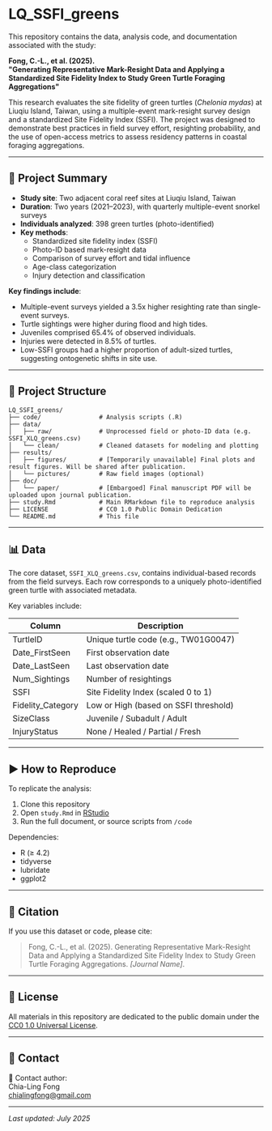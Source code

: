 # LQ_SSFI_greens

This repository contains the data, analysis code, and documentation associated with the study:

**Fong, C.-L., et al. (2025).**  
**"Generating Representative Mark-Resight Data and Applying a Standardized Site Fidelity Index to Study Green Turtle Foraging Aggregations"**

This research evaluates the site fidelity of green turtles (*Chelonia mydas*) at Liuqiu Island, Taiwan, using a multiple-event mark-resight survey design and a standardized Site Fidelity Index (SSFI). The project was designed to demonstrate best practices in field survey effort, resighting probability, and the use of open-access metrics to assess residency patterns in coastal foraging aggregations.

---

## 🐢 Project Summary

- **Study site**: Two adjacent coral reef sites at Liuqiu Island, Taiwan  
- **Duration**: Two years (2021–2023), with quarterly multiple-event snorkel surveys  
- **Individuals analyzed**: 398 green turtles (photo-identified)  
- **Key methods**:
  - Standardized site fidelity index (SSFI)
  - Photo-ID based mark-resight data
  - Comparison of survey effort and tidal influence
  - Age-class categorization
  - Injury detection and classification

**Key findings include**:
- Multiple-event surveys yielded a 3.5x higher resighting rate than single-event surveys.
- Turtle sightings were higher during flood and high tides.
- Juveniles comprised 65.4% of observed individuals.
- Injuries were detected in 8.5% of turtles.
- Low-SSFI groups had a higher proportion of adult-sized turtles, suggesting ontogenetic shifts in site use.

---

## 📁 Project Structure

```
LQ_SSFI_greens/
├── code/                # Analysis scripts (.R)
├── data/
│   ├── raw/             # Unprocessed field or photo-ID data (e.g. SSFI_XLQ_greens.csv)
│   └── clean/           # Cleaned datasets for modeling and plotting
├── results/
│   ├── figures/         # [Temporarily unavailable] Final plots and result figures. Will be shared after publication.
│   └── pictures/        # Raw field images (optional)
├── doc/
│   └── paper/           # [Embargoed] Final manuscript PDF will be uploaded upon journal publication.
├── study.Rmd            # Main RMarkdown file to reproduce analysis
├── LICENSE              # CC0 1.0 Public Domain Dedication
└── README.md            # This file
```

---

## 📊 Data

The core dataset, `SSFI_XLQ_greens.csv`, contains individual-based records from the field surveys. Each row corresponds to a uniquely photo-identified green turtle with associated metadata.

Key variables include:

| Column              | Description                                   |
|---------------------|-----------------------------------------------|
| TurtleID            | Unique turtle code (e.g., TW01G0047)          |
| Date_FirstSeen      | First observation date                        |
| Date_LastSeen       | Last observation date                         |
| Num_Sightings       | Number of resightings                         |
| SSFI                | Site Fidelity Index (scaled 0 to 1)           |
| Fidelity_Category   | Low or High (based on SSFI threshold)         |
| SizeClass           | Juvenile / Subadult / Adult                   |
| InjuryStatus        | None / Healed / Partial / Fresh               |

---

## ▶️ How to Reproduce

To replicate the analysis:

1. Clone this repository
2. Open `study.Rmd` in [RStudio](https://www.rstudio.com/)
3. Run the full document, or source scripts from `/code`

Dependencies:
- R (≥ 4.2)
- tidyverse
- lubridate
- ggplot2

---

## 🔗 Citation

If you use this dataset or code, please cite:

> Fong, C.-L., et al. (2025). Generating Representative Mark-Resight Data and Applying a Standardized Site Fidelity Index to Study Green Turtle Foraging Aggregations. *[Journal Name]*.

---

## 🪪 License

All materials in this repository are dedicated to the public domain under the [CC0 1.0 Universal License](https://creativecommons.org/publicdomain/zero/1.0/).

---

## 🧵 Contact

📧 Contact author:  
Chia-Ling Fong  
chialingfong@gmail.com

---

_Last updated: July 2025_
